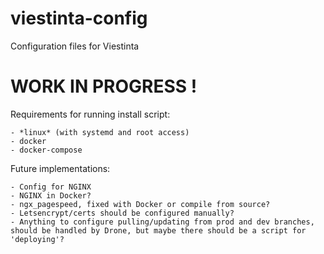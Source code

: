 # viestinta-config
Configuration files for Viestinta

# WORK IN PROGRESS !

Requirements for running install script: 
```
- *linux* (with systemd and root access)
- docker
- docker-compose
```

Future implementations:
```
- Config for NGINX
- NGINX in Docker?
- ngx_pagespeed, fixed with Docker or compile from source?
- Letsencrypt/certs should be configured manually?
- Anything to configure pulling/updating from prod and dev branches,
should be handled by Drone, but maybe there should be a script for 'deploying'?
```